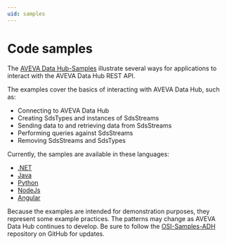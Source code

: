 ```yaml
---
uid: samples
---
```


Code samples
=======

The [AVEVA Data Hub-Samples](https://github.com/osisoft/OSI-Samples-ADH) illustrate several ways for applications to interact with the AVEVA Data Hub REST API.

The examples cover the basics of interacting with AVEVA Data Hub, such as:

* Connecting to AVEVA Data Hub
* Creating SdsTypes and instances of SdsStreams 
* Sending data to and retrieving data from SdsStreams 
* Performing queries against SdsStreams 
* Removing SdsStreams and SdsTypes

Currently, the samples are available in these languages:

* [.NET](https://github.com/osisoft/sample-adh-waveform_libraries-dotnet) 
* [Java](https://github.com/osisoft/sample-adh-waveform-java)
* [Python](https://github.com/osisoft/sample-adh-waveform-python)
* [NodeJs](https://github.com/osisoft/sample-adh-waveform-nodejs)
* [Angular](https://github.com/osisoft/sample-adh-waveform-angular)

Because the examples are intended for demonstration purposes, they represent some example practices. The patterns may change as AVEVA Data Hub continues to develop. Be sure to follow the [OSI-Samples-ADH](https://github.com/osisoft/OSI-Samples-ADH) repository on GitHub for updates.
